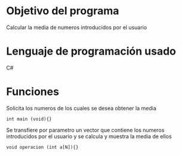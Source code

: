 Objetivo del programa
===============
Calcular la media de numeros introducidos por el usuario

Lenguaje de programación usado
===============
C#

Funciones
=========
Solicita los numeros de los cuales se desea obtener la media 
```
int main (void){}
```
Se transfiere por parametro un vector que contiene los numeros introducidos por el usuario y se calcula y muestra la media de ellos
```
void operacion (int a[N]){}
```



